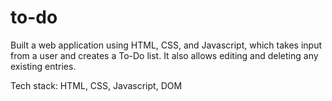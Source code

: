 # to-do
Built a web application using HTML, CSS, and Javascript, which takes input from a user and creates a To-Do list. It also allows editing and deleting any existing entries.

Tech stack: HTML, CSS, Javascript, DOM

